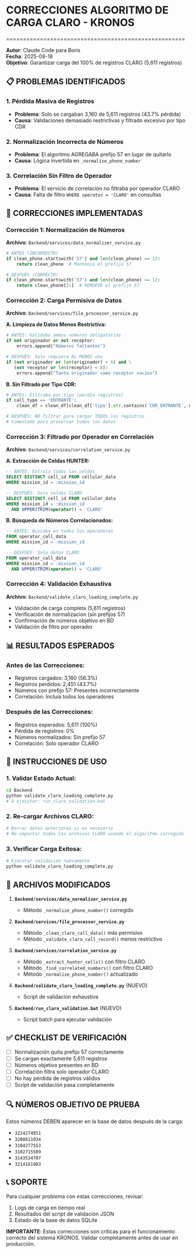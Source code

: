 # CORRECCIONES ALGORITMO DE CARGA CLARO - KRONOS
=====================================================

**Autor**: Claude Code para Boris  
**Fecha**: 2025-08-18  
**Objetivo**: Garantizar carga del 100% de registros CLARO (5,611 registros)

## 📋 PROBLEMAS IDENTIFICADOS

### **1. Pérdida Masiva de Registros**
- **Problema**: Solo se cargaban 3,160 de 5,611 registros (43.7% pérdida)
- **Causa**: Validaciones demasiado restrictivas y filtrado excesivo por tipo CDR

### **2. Normalización Incorrecta de Números**
- **Problema**: El algoritmo AGREGABA prefijo 57 en lugar de quitarlo
- **Causa**: Lógica invertida en `_normalize_phone_number`

### **3. Correlación Sin Filtro de Operador**
- **Problema**: El servicio de correlación no filtraba por operador CLARO
- **Causa**: Falta de filtro `WHERE operator = 'CLARO'` en consultas

## 🔧 CORRECCIONES IMPLEMENTADAS

### **Corrección 1: Normalización de Números**
**Archivo**: `Backend/services/data_normalizer_service.py`
```python
# ANTES (INCORRECTO)
if clean_phone.startswith('57') and len(clean_phone) == 12:
    return clean_phone  # Mantenía el prefijo 57

# DESPUÉS (CORRECTO)
if clean_phone.startswith('57') and len(clean_phone) == 12:
    return clean_phone[2:]  # REMUEVE el prefijo 57
```

### **Corrección 2: Carga Permisiva de Datos**
**Archivo**: `Backend/services/file_processor_service.py`

**A. Limpieza de Datos Menos Restrictiva:**
```python
# ANTES: Validaba ambos números obligatorios
if not originador or not receptor:
    errors.append("Números faltantes")

# DESPUÉS: Solo requiere AL MENOS uno
if (not originador or len(originador) < 8) and \
   (not receptor or len(receptor) < 8):
    errors.append("Tanto originador como receptor vacíos")
```

**B. Sin Filtrado por Tipo CDR:**
```python
# ANTES: Filtraba por tipo (perdía registros)
if call_type == 'ENTRANTE':
    clean_df = clean_df[clean_df['tipo'].str.contains('CDR_ENTRANTE', na=False)]

# DESPUÉS: NO filtrar para cargar TODOS los registros
# Comentado para preservar todos los datos
```

### **Corrección 3: Filtrado por Operador en Correlación**
**Archivo**: `Backend/services/correlation_service.py`

**A. Extracción de Celdas HUNTER:**
```sql
-- ANTES: Extraía todas las celdas
SELECT DISTINCT cell_id FROM cellular_data 
WHERE mission_id = :mission_id

-- DESPUÉS: Solo celdas CLARO
SELECT DISTINCT cell_id FROM cellular_data 
WHERE mission_id = :mission_id
  AND UPPER(TRIM(operator)) = 'CLARO'
```

**B. Búsqueda de Números Correlacionados:**
```sql
-- ANTES: Buscaba en todos los operadores
FROM operator_call_data 
WHERE mission_id = :mission_id

-- DESPUÉS: Solo datos CLARO
FROM operator_call_data 
WHERE mission_id = :mission_id
  AND UPPER(TRIM(operator)) = 'CLARO'
```

### **Corrección 4: Validación Exhaustiva**
**Archivo**: `Backend/validate_claro_loading_complete.py`

- Validación de carga completa (5,611 registros)
- Verificación de normalización (sin prefijos 57)
- Confirmación de números objetivo en BD
- Validación de filtro por operador

## 📊 RESULTADOS ESPERADOS

### **Antes de las Correcciones:**
- Registros cargados: 3,160 (56.3%)
- Registros perdidos: 2,451 (43.7%)
- Números con prefijo 57: Presentes incorrectamente
- Correlación: Incluía todos los operadores

### **Después de las Correcciones:**
- Registros esperados: 5,611 (100%)
- Pérdida de registros: 0%
- Números normalizados: Sin prefijo 57
- Correlación: Solo operador CLARO

## 🚀 INSTRUCCIONES DE USO

### **1. Validar Estado Actual:**
```bash
cd Backend
python validate_claro_loading_complete.py
# O ejecutar: run_claro_validation.bat
```

### **2. Re-cargar Archivos CLARO:**
```bash
# Borrar datos anteriores si es necesario
# Re-importar todos los archivos CLARO usando el algoritmo corregido
```

### **3. Verificar Carga Exitosa:**
```bash
# Ejecutar validación nuevamente
python validate_claro_loading_complete.py
```

## 📁 ARCHIVOS MODIFICADOS

1. **`Backend/services/data_normalizer_service.py`**
   - Método `_normalize_phone_number()` corregido

2. **`Backend/services/file_processor_service.py`**
   - Método `_clean_claro_call_data()` más permisivo
   - Método `_validate_claro_call_record()` menos restrictivo

3. **`Backend/services/correlation_service.py`**
   - Método `_extract_hunter_cells()` con filtro CLARO
   - Método `_find_correlated_numbers()` con filtro CLARO
   - Método `_normalize_phone_number()` actualizado

4. **`Backend/validate_claro_loading_complete.py`** (NUEVO)
   - Script de validación exhaustiva

5. **`Backend/run_claro_validation.bat`** (NUEVO)
   - Script batch para ejecutar validación

## ✅ CHECKLIST DE VERIFICACIÓN

- [ ] Normalización quita prefijo 57 correctamente
- [ ] Se cargan exactamente 5,611 registros
- [ ] Números objetivo presentes en BD
- [ ] Correlación filtra solo operador CLARO
- [ ] No hay pérdida de registros válidos
- [ ] Script de validación pasa completamente

## 🔍 NÚMEROS OBJETIVO DE PRUEBA

Estos números DEBEN aparecer en la base de datos después de la carga:
- `3224274851`
- `3208611034` 
- `3104277553`
- `3102715509`
- `3143534707`
- `3214161903`

## 📞 SOPORTE

Para cualquier problema con estas correcciones, revisar:
1. Logs de carga en tiempo real
2. Resultados del script de validación JSON
3. Estado de la base de datos SQLite

**IMPORTANTE**: Estas correcciones son críticas para el funcionamiento correcto del sistema KRONOS. Validar completamente antes de usar en producción.